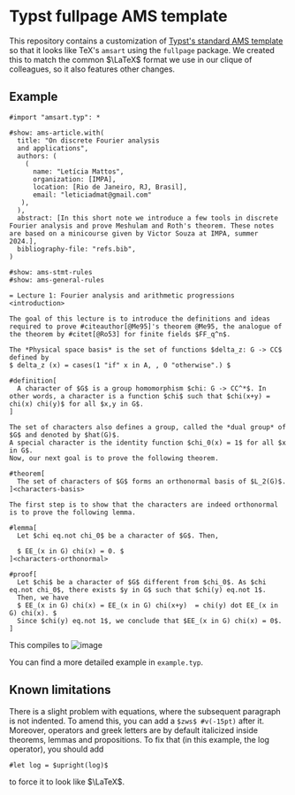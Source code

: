 # Typst fullpage AMS template
This repository contains a customization of [Typst's standard AMS template](https://github.com/typst/templates/blob/2b629bdc1eb0edb91375b5b873725290d3bba0d7/ams/template.typ) so that it looks like TeX's `amsart` using the `fullpage` package.
We created this to match the common $\LaTeX$ format we use in our clique of colleagues, so it also features other changes.

## Example
```typst
#import "amsart.typ": *

#show: ams-article.with(
  title: "On discrete Fourier analysis 
  and applications",
  authors: (
    (
      name: "Letícia Mattos",
      organization: [IMPA],
      location: [Rio de Janeiro, RJ, Brasil],
      email: "leticiadmat@gmail.com"
   ),
  ),
  abstract: [In this short note we introduce a few tools in discrete Fourier analysis and prove Meshulam and Roth's theorem. These notes are based on a minicourse given by Victor Souza at IMPA, summer 2024.],
  bibliography-file: "refs.bib",
)

#show: ams-stmt-rules
#show: ams-general-rules

= Lecture 1: Fourier analysis and arithmetic progressions
<introduction>

The goal of this lecture is to introduce the definitions and ideas required to prove #citeauthor[@Me95]'s theorem @Me95, the analogue of the theorem by #citet[@Ro53] for finite fields $FF_q^n$.

The *Physical space basis* is the set of functions $delta_z: G -> CC$ defined by 
$ delta_z (x) = cases(1 "if" x in A, , 0 "otherwise".) $

#definition[
  A character of $G$ is a group homomorphism $chi: G -> CC^*$. In other words, a character is a function $chi$ such that $chi(x+y) = chi(x) chi(y)$ for all $x,y in G$.
]

The set of characters also defines a group, called the *dual group* of $G$ and denoted by $hat(G)$.
A special character is the identity function $chi_0(x) = 1$ for all $x in G$.
Now, our next goal is to prove the following theorem.

#theorem[
  The set of characters of $G$ forms an orthonormal basis of $L_2(G)$.
]<characters-basis>

The first step is to show that the characters are indeed orthonormal is to prove the following lemma.

#lemma[
  Let $chi eq.not chi_0$ be a character of $G$. Then, 
  
  $ EE_(x in G) chi(x) = 0. $
]<characters-orthonormal>

#proof[
  Let $chi$ be a character of $G$ different from $chi_0$. As $chi eq.not chi_0$, there exists $y in G$ such that $chi(y) eq.not 1$.
  Then, we have
  $ EE_(x in G) chi(x) = EE_(x in G) chi(x+y)  = chi(y) dot EE_(x in G) chi(x). $
  Since $chi(y) eq.not 1$, we conclude that $EE_(x in G) chi(x) = 0$.
]
```

This compiles to
![image](https://github.com/gdahia/typst-ams-fullpage-template/assets/13017652/8138f4d4-1c75-45a7-8c35-fb02e4235947)

You can find a more detailed example in `example.typ`.

## Known limitations

There is a slight problem with equations, where the subsequent paragraph is not indented.
To amend this, you can add a `$zws$ #v(-15pt)` after it.
Moreover, operators and greek letters are by default italicized inside theorems, lemmas and propositions.
To fix that (in this example, the $\log$ operator), you should add
```typst
#let log = $upright(log)$
```
to force it to look like $\LaTeX$.
